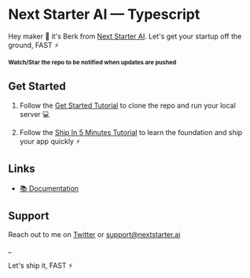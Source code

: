 # Next Starter AI — Typescript

Hey maker 👋 it's Berk from [Next Starter AI](https://nextstarter.ai/docs). Let's get your startup off the ground, FAST ⚡️

<sub>**Watch/Star the repo to be notified when updates are pushed**</sub>

## Get Started

1. Follow the [Get Started Tutorial](https://nextstarter.ai/docs) to clone the repo and run your local server 💻

2. Follow the [Ship In 5 Minutes Tutorial](https://nextstarter.ai/docs/tutorials/getting-started) to learn the foundation and ship your app quickly ⚡️

## Links

- [📚 Documentation](https://nextstarter.ai/docs)

## Support

Reach out to me on [Twitter](https://x.com/softwio) or support@nextstarter.ai

\_

Let's ship it, FAST ⚡️
